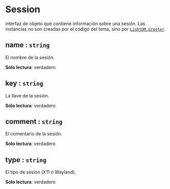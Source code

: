 # Session
interfaz de objeto que contiene información sobre una sesión. Las instancias
no son creadas por el código del tema, sino por [`LightDM.Greeter`](Greeter.html).

## name : <code>string</code>
El nombre de la sesión.

**Sólo lectura**: verdadero

## key : <code>string</code>
La llave de la sesión.

**Sólo lectura**: verdadero

## comment : <code>string</code>
El comentario de la sesión.

**Sólo lectura**: verdadero

## type : <code>string</code>
El tipo de sesión (X11 ó Wayland).

**Sólo lectura**: verdadero
